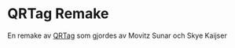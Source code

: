 # QRTag Remake

En remake av [QRTag](https://git.ssis.nu/togethernet/qrtag) som gjordes av Movitz Sunar och Skye Kaijser